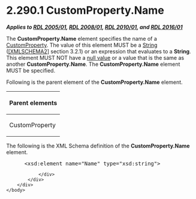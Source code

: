 <html dir="LTR" xmlns:mshelp="http://msdn.microsoft.com/mshelp" xmlns:ddue="http://ddue.schemas.microsoft.com/authoring/2003/5" xmlns:xlink="http://www.w3.org/1999/xlink" xmlns:tool="http://www.microsoft.com/tooltip">
    <head>
        <meta http-equiv="Content-Type" content="text/html; CHARSET=utf-8"></meta>
        <meta name="save" content="history"></meta>
        <title>2.290.1 CustomProperty.Name</title>
        <xml>
            <mshelp:toctitle title="2.290.1 CustomProperty.Name"></mshelp:toctitle>
            <mshelp:rltitle title="[MS-RDL]: CustomProperty.Name"></mshelp:rltitle>
            <mshelp:keyword index="A" term="68adcb7d-7839-4179-91c6-d03e063c44ad"></mshelp:keyword>
            <mshelp:attr name="DCSext.ContentType" value="open specification"></mshelp:attr>
            <mshelp:attr name="AssetID" value="68adcb7d-7839-4179-91c6-d03e063c44ad"></mshelp:attr>
            <mshelp:attr name="TopicType" value="kbRef"></mshelp:attr>
            <mshelp:attr name="DCSext.Title" value="[MS-RDL]: CustomProperty.Name" />
        </xml>
    </head>
    <body>
        <div id="header">
            <h1 class="heading">2.290.1 CustomProperty.Name</h1>
        </div>
        <div id="mainSection">
            <div id="mainBody">
                <div id="allHistory" class="saveHistory"></div>
                <div id="sectionSection0" class="section" name="collapseableSection">
                    

<p><b><i>Applies to </i></b><a href="3ebe2912-4958-4832-b391-cad1f5e13338.htm"><b><i>RDL 2005/01</i></b></a><b><i>,
</i></b><a href="1e855f94-4617-47e4-b89e-0856c6cb420f.htm"><b><i>RDL 2008/01</i></b></a><b><i>,
</i></b><a href="3428e690-a348-4ec7-8a6a-8efb42d2cdee.htm"><b><i>RDL 2010/01</i></b></a><b><i>,
and </i></b><a href="52ce3983-2bfc-4e72-9359-42aaf5fe4509.htm"><b><i>RDL 2016/01</i></b></a></p>

<p>The <b>CustomProperty.Name</b> element specifies the name of
a <a href="7e808da9-19cc-4342-b8ef-469864f766ae.htm">CustomProperty</a>. The
value of this element MUST be a <a href="1ed81ef3-a683-45e3-aaad-bd2bbe71bc3d.htm">String</a> (<a href="https://go.microsoft.com/fwlink/?LinkId=90610">[XMLSCHEMA2]</a> section
3.2.1) or an expression that evaluates to a <b>String</b>. This element MUST
NOT have a <a href="b2482b3f-74ab-4ca8-a9e5-c07955011743.htm#gt_ef0f7888-d6e8-40a8-bef8-543ab9399923">null value</a> or
a value that is the same as another <b>CustomProperty.Name</b>. The <b>CustomProperty.Name</b>
element MUST be specified.</p>

<p>Following is the parent element of the <b>CustomProperty.Name</b>
element.</p>

<table>
 <thead>
  <tr>
   <th>
   <p>Parent elements</p>
   </th>
  </tr>
 </thead>
 <tr>
  <td>
  <p>CustomProperty</p>
  </td>
 </tr>
</table>

<p>The following is the XML Schema definition of the <b>CustomProperty.Name</b>
element.</p>

<dl>
<dd>
<div><pre> &lt;xsd:element name=&quot;Name&quot; type=&quot;xsd:string&quot;&gt;
</pre></div>
</dd></dl>


                </div>
            </div>
        </div>
    </body>
</html>